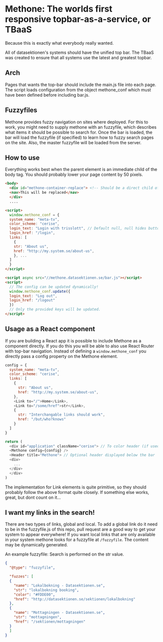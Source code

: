 Methone: The worlds first responsive topbar-as-a-service, or TBaaS
==================================================================
Because this is exactly what everybody really wanted.

All of datasektionen's systems should have the unified top bar. The
TBaaS was created to ensure that all systems use the latest and
greatest topbar.

Arch
----

Pages that wants the top-bar should include the main.js file into
each page. The script loads configuration from the object methone_conf
which must have been defined before including bar.js.

Fuzzyfiles
----------
Methone provides fuzzy navigation on sites where deployed. For this to work,
you might need to supply methone with an fuzzyfile, which describes what items
it should be possible to search for. Once the bar is loaded, the bar will load
the fuzzyfile (if specified) to learn how to fuzzy search pages on the site. Also,
the master fuzzyfile will be loaded from the server.

How to use
----------
Everything works best when the parent element is an immediate child of the body
tag. You should probably lower your page content by 50 pixels.
```html
<body>
  <div id="methone-container-replace"> <!-- Should be a direct child of body -->
  <nav>This will be replaced</nav>
  </div>
  ....

<script>
  window.methone_conf = {
  system_name: "meta-tv",
  color_scheme: "cerise",
  login_text: "Login with trisslott", // Default null, null hides button
  login_href: "/login",
  links: [
    {
    str: "About us",
    href: "http://my.system.se/about-us",
    }, ...
  ]
  }
</script>

<script async src="//methone.datasektionen.se/bar.js"></script>
<script>
  // The config can be updated dynamically!
  window.methone_conf.update({
  login_text: "Log out",
  login_href: "/logout"
  })
  // Only the provided keys will be updated.
</script>
```

Usage as a React component
--------------------------

If you are building a React app it is possible to include Methone as a component directly. If you do this you will be able to also use React Router with top-bar navigation. Instead of defining a `window.methone_conf` you directly pass a config property on the Methone element.
```javascript
config = {
  system_name: "meta-tv",
  color_scheme: "cerise",
  links: [
    {
      str: "About us",
      href: "http://my.system.se/about-us",
    },
    <Link to="/">Home</Link>,
    <Link to="/some/href">str</Link>,
    {
      str: "Interchangable links should work",
      href: "/but/who?knows"
    }
  ]
}

return (
  <div id="application" className="cerise"> // To color header (if used)
  <Methone config={config} />
  <Header title="Methone"> // Optional header displayed below the bar
  <div>
    ...
  </div>
  </div>
)
```

The implementation for Link elements is quite primitive, so they should probably follow the above format quite closely. If something else works, great, but dont count on it...

I want my links in the search!
------------------------------
There are two types of links, global and local. To add a global link do it need to be in the fuzzyfile.js of this repo, pull request are a good way to get your system to appear everywhere!
If you want local links that are only available in your system methone looks for a fuzzyfile at `/fuzzyfile`. The content may be dynamically generated.

An example fuzzyfile:
Search is performed on the str value.
```json
{
  "@type": "fuzzyfile",

  "fuzzes": [
  {
    "name": "Lokalbokning - Datasektionen.se",
    "str": "lokalbokning booking",
    "color": "#FDDE00",
    "href": "http://datasektionen.se/sektionen/lokalbokning"
  },
  {
    "name": "Mottagningen - Datasektionen.se",
    "str": "mottagningen",
    "href": "/sektionen/mottagningen"
  }
  ]
}
```
